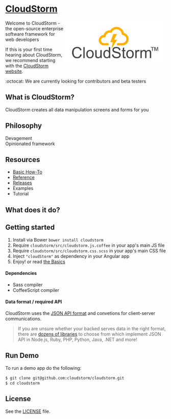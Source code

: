 # [CloudStorm](http://cloudstorm.io)
<a href="http://cloudstorm.io"><img src="./docs/images/logo.png" height="140" align="right"></a>
Welcome to CloudStorm - the open-source enterprise software framework for web developers

If this is your first time hearing about CloudStorm, we recommend starting with the [CloudStorm website](http://cloudstorm.io).

:octocat: We are currently looking for contributors and beta testers  

## What is CloudStorm?
CloudStorm creates all data manipulation screens and forms for you

## Philosophy
Devagement  
Opinionated framework

## Resources
* [Basic How-To](docs/basics.md)
* [Reference](docs/README.md)  
* [Releases](../../releases)
* Examples
* Tutorial

## What does it do?

## Getting started
1. Install via Bower `bower install cloudstorm`
1. Require `cloudstorm/src/cloudstorm.js.coffee` in your app's main JS file
1. Require `cloudstorm/src/cloudstorm.css.scss` in your app's main CSS file
1. Inject `"cloudStorm"` as dependency in your Angular app
1. Enjoy! or read [the Basics](docs/basics.md)

#### Dependencies
* Sass compiler
* CoffeeScript compiler

#### Data format / required API
CloudStorm uses the [JSON API format](http://jsonapi.org/format/#document-structure) and convetions for client-server communications.

> If you are unsure whether your backed serves data in the right format, there are [dozens of libraries](http://jsonapi.org/implementations/) to choose from which implement JSON API in Node.js, Ruby, PHP, Python, Java, .NET and more!

## Run Demo
To run a demo app do the following:  
```
$ git clone git@github.com:cloudstorm/cloudstorm.git
$ cd cloudstorm

```

## License
See the [LICENSE](./LICENSE.txt) file.
